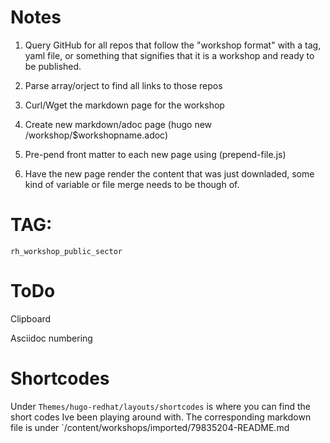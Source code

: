# Notes

1. Query GitHub for all repos that follow the "workshop format" with a tag, yaml file, or something that signifies that it is a workshop and ready to be published.

2. Parse array/orject to find all links to those repos

3. Curl/Wget the markdown page for the workshop 

4. Create new markdown/adoc page (hugo new /workshop/$workshopname.adoc)

5. Pre-pend front matter to each new page using (prepend-file.js)

5. Have the new page render the content that was just downladed, some kind of variable or file merge needs to be though of.


# TAG: 

`rh_workshop_public_sector`


# ToDo


Clipboard

Asciidoc numbering

# Shortcodes 

Under `Themes/hugo-redhat/layouts/shortcodes` is where you can find the short codes Ive been playing around with. The corresponding markdown file is under `/content/workshops/imported/79835204-README.md